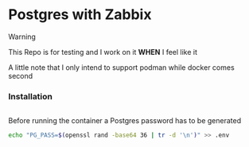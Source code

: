 # Postgres with Zabbix

> [!WARNING]
> This Repo is for testing and I work on it **WHEN** I feel like it

A little note that I only intend to support podman while docker comes second


### Installation
```yaml


```

Before running the container a Postgres password has to be generated
```bash
echo "PG_PASS=$(openssl rand -base64 36 | tr -d '\n')" >> .env

```

